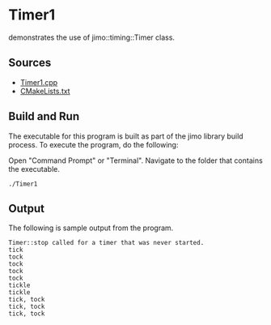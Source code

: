 # Timer1

demonstrates the use of jimo::timing::Timer class.

## Sources

* [Timer1.cpp](Timer1.cpp)
* [CMakeLists.txt](CMakeLists.txt)

## Build and Run

The executable for this program is built as part of the jimo library build process. To execute 
the program, do the following:

Open "Command Prompt" or "Terminal". Navigate to the folder that contains the executable.
```
./Timer1
```

## Output

The following is sample output from the program.

```
Timer::stop called for a timer that was never started.
tick
tock
tock
tock
tock
tickle
tickle
tick, tock
tick, tock
tick, tock
```
